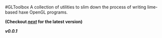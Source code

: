 #GLToolbox
A collection of utilities to slim down the process of writing lime-based haxe OpenGL programs.

**(Checkout [*next*](../tree/next) for the latest version)**

***v0.0.1***